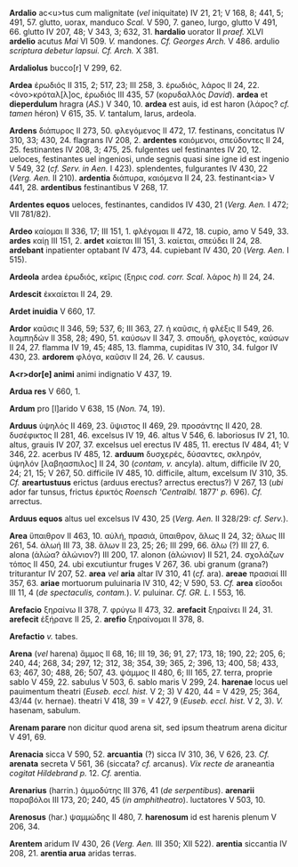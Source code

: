 **Ardalio** ac\<u\>tus cum malignitate (*vel* iniquitate) IV 21, 21; V
168, 8; 441, 5; 491, 57. glutto, uorax, manduco *Scal.* V 590, 7. ganeo,
lurgo, glutto V 491, 66. glutto IV 207, 48; V 343, 3; 632, 31.
**hardalio** uorator II *praef.* XLVI **ardelio** acutus *Mai* VI 509.
*V.* mandones. *Cf. Georges Arch.* V 486. ardulio *scriptura debetur
lapsui. Cf. Arch.* X 381.

**Ardaliolus** bucco[r] V 299, 62.

**Ardea** ἐρωδιός II 315, 2; 517, 23; III 258, 3. ἐρωδιός, λάρος II 24,
22. \<ὀνο\>κρόταλ[λ]ος, ἐρωδιός III 435, 57 (κορυδαλλός *David*).
**ardea** et **dieperdulum** hragra (*AS.*) V 340, 10. **ardea** est
auis, id est haron (λάρος? *cf. tamen* héron) V 615, 35. *V.* tantalum,
larus, ardeola.

**Ardens** διάπυρος II 273, 50. φλεγόμενος II 472, 17. festinans,
concitatus IV 310, 33; 430, 24. flagrans IV 208, 2. **ardentes**
καιόμενοι, σπεύδοντες II 24, 25. festinantes IV 208, 3; 475, 25.
fulgentes uel festinantes IV 20, 12. ueloces, festinantes uel ingeniosi,
unde segnis quasi sine igne id est ingenio V 549, 32 (*cf. Serv. in
Aen.* I 423). splendentes, fulgurantes IV 430, 22 (*Verg. Aen.* II
210). **ardentia** διάπυρα, καιόμενα II 24, 23. festinant\<ia\> V 441,
28. **ardentibus** festinantibus V 268, 17.

**Ardentes equos** ueloces, festinantes, candidos IV 430, 21 (*Verg.*
*Aen.* I 472; VII 781/82).

**Ardeo** καίομαι II 336, 17; III 151, 1. φλέγομαι II 472, 18. cupio,
amo V 549, 33. **ardes** καίῃ III 151, 2. **ardet** καίεται III 151, 3.
καίεται, σπεύδει II 24, 28. **ardebant** inpatienter optabant IV 473,
44. cupiebant IV 430, 20 (*Verg. Aen.* I 515).

**Ardeola** ardea ἐρωδιός, κεῖρις (ξηρις *cod. corr. Scal.* λάρος *h*)
II 24, 24.

**Ardescit** ἐκκαίεται II 24, 29.

**Ardet inuidia** V 660, 17.

**Ardor** καῦσις II 346, 59; 537, 6; III 363, 27. ἡ καῦσις, ἡ φλέξις II
549, 26. λαμπηδών II 358, 28; 490, 51. καύσων II 347, 3. σπουδή,
φλογετός, καύσων II 24, 27. flamma IV 19, 45; 485, 13. flamma, cupiditas
IV 310, 34. fulgor IV 430, 23. **ardorem** φλόγα, καῦσιν II 24, 26. *V.*
causus.

**A\<r\>dor[e] animi** animi indignatio V 437, 19.

**Ardua res** V 660, 1.

**Ardum** pro [l]arido V 638, 15 (*Non.* 74, 19).

**Arduus** ὑψηλός II 469, 23. ὕψιστος II 469, 29. προσάντης II 420, 28.
δυσέφικτος II 281, 46. excelsus IV 19, 46. altus V 546, 6. laboriosus IV
21, 10. altus, grauis IV 207, 37. excelsus uel erectus IV 485, 11.
erectus IV 484, 41; V 346, 22. acerbus IV 485, 12. **arduum** δυσχερές,
δύσαντες, σκληρόν, ὑψηλόν [λαβηασπιλος] II 24, 30 (*contam, v.*
ancyla). altum, difficile IV 20, 24; 21, 15; V 267, 50. difficile IV
485, 10. difficile, altum, excelsum IV 310, 35. *Cf.* **areartustuus**
erictus (arduus erectus? arrectus erectus?) V 267, 13 (*ubi* ador far
tunsus, frictus ἐρικτός *Roensch 'Centralbl.* 1877' *p.* 696). *Cf.*
arrectus.

**Arduus equos** altus uel excelsus IV 430, 25 (*Verg. Aen.* II
328/29: *cf. Serv.*).

**Area** ὕπαιθρον II 463, 10. αὐλή, πρασιά, ὕπαιθρον, ἅλως II 24, 32;
ἅλως III 261, 54. ἀλωή III 73, 38. ἅλων II 23, 25; 26; III 299, 66. ἅλω
(?) III 27, 6. alona (ἀλώα? ἁλώνιον?) III 200, 17. alonon (ἁλώνιον) II
521, 24. σχολάζων τόπος II 450, 24. ubi excutiuntur fruges V 267, 36.
ubi granum (grana?) triturantur IV 207, 52. **area** *vel* **aria**
altar IV 310, 41 (*cf.* ara). **areae** πρασιαί III 357, 63. **ariae**
mortuorum puluinaria IV 310, 42; V 590, 53. *Cf.* **area** εἴσοδοι III
11, 4 (*de spectaculis, contam.*). *V.* puluinar. *Cf. GR. L.* I 553,
16.

**Arefacio** ξηραίνω II 378, 7. φρύγω II 473, 32. **arefacit** ξηραίνει
II 24, 31. **arefecit** ἐξήρανε II 25, 2. **arefio** ξηραίνομαι II 378,
8.

**Arefactio** *v.* tabes.

**Arena** (*vel* harena) ἄμμος II 68, 16; III 19, 36; 91, 27; 173, 18;
190, 22; 205, 6; 240, 44; 268, 34; 297, 12; 312, 38; 354, 39; 365, 2;
396, 13; 400, 58; 433, 63; 467, 30; 488, 26; 507, 43. ψάμμος II 480, 6;
III 165, 27. terra, proprie sablo V 459, 22. sabulus V 503, 6. sablo
maris V 299, 24. **harenae** locus uel pauimentum theatri (*Euseb. eccl.
hist.* V 2; 3) V 420, 44 = V 429, 25; 364, 43/44 (*v.* hernae). theatri
V 418, 39 = V 427, 9 (*Euseb. eccl. hist.* V 2, 3). *V.* hasenam,
sabulum.

**Arenam parare** non dicitur quod arena sit, sed ipsum theatrum arena
dicitur V 491, 69.

**Arenacia** sicca V 590, 52. **arcuantia** (?) sicca IV 310, 36, V 626,
23. *Cf.* **arenata** secreta V 561, 36 (siccata? *cf.* arcanus). *Vix
recte de* araneantia *cogitat Hildebrand p.* 12. *Cf.* arentia.

**Arenarius** (harrin.) ἀμμοδύτης III 376, 41 (*de serpentibus*).
**arenarii** παραβόλοι III 173, 20; 240, 45 (*in amphitheatro*).
luctatores V 503, 10.

**Arenosus** (har.) ψαμμώδης II 480, 7. **harenosum** id est harenis
plenum V 206, 34.

**Arentem** aridum IV 430, 26 (*Verg. Aen.* III 350; XII 522).
**arentia** siccantia IV 208, 21. **arentia arua** aridas terras.

